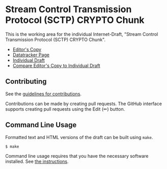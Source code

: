# Stream Control Transmission Protocol (SCTP) CRYPTO Chunk

This is the working area for the individual Internet-Draft, "Stream Control Transmission Protocol (SCTP) CRYPTO Chunk".

* [Editor's Copy](https://gloinul.github.io/draft-westerlund-tsvwg-sctp-crypto-chunk/#go.draft-westerlund-tsvwg-sctp-crypto-chunk.html)
* [Datatracker Page](https://datatracker.ietf.org/doc/draft-westerlund-tsvwg-sctp-crypto-chunk)
* [Individual Draft](https://datatracker.ietf.org/doc/html/draft-westerlund-tsvwg-sctp-crypto-chunk)
* [Compare Editor's Copy to Individual Draft](https://gloinul.github.io/draft-westerlund-tsvwg-sctp-crypto-chunk/#go.draft-westerlund-tsvwg-sctp-crypto-chunk.diff)


## Contributing

See the
[guidelines for contributions](https://github.com/gloinul/draft-westerlund-tsvwg-sctp-crypto-chunk/blob/main/CONTRIBUTING.md).

Contributions can be made by creating pull requests.
The GitHub interface supports creating pull requests using the Edit (✏) button.


## Command Line Usage

Formatted text and HTML versions of the draft can be built using `make`.

```sh
$ make
```

Command line usage requires that you have the necessary software installed.  See
[the instructions](https://github.com/martinthomson/i-d-template/blob/main/doc/SETUP.md).

